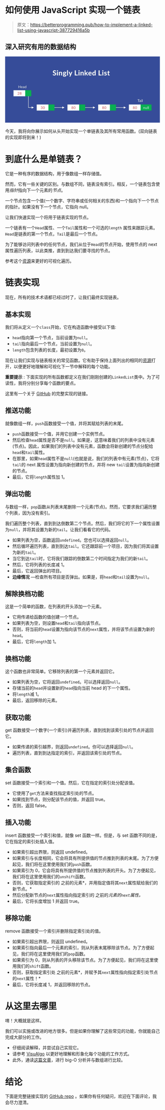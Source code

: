 # 如何使用 JavaScript 实现一个链表

> 原文：<https://betterprogramming.pub/how-to-implement-a-linked-list-using-javascript-387729416a5b>

## 深入研究有用的数据结构

![](img/44605b4a604c9f64ff98ce1af0f821f4.png)

今天，我将向你展示如何从头开始实现一个单链表及其所有常用函数。(双向链表的实现即将到来！)

# 到底什么是单链表？

它是一种有序的数据结构，用于像数组一样存储值。

然而，它有一些关键的区别。与数组不同，链表没有索引。相反，一个链表包含使用*指针*指向下一个元素的*节点*。

一个节点包含一个值(一个数字、字符串或任何相关的东西)和一个指向下一个节点的指针。如果没有下一个节点，它指向 null。

让我们快速实现一个将用于链表实现的节点。

一个链表有一个`Head`属性、一个`Tail`属性和一个可选的`length` 属性来跟踪元素。`Head`是链表的第一个节点，`Tail`是最后一个节点。

为了能够访问列表中的任何节点，我们从位于`Head`的节点开始，使用节点的 next 属性遍历列表，以此类推，直到到达我们要寻找的节点。

参考这个[资源](https://visualgo.net/en/list)来更好的可视化遍历。

# 链表实现

现在，所有的技术术语都已经过时了，让我们最终实现链表。

## 基本实现

我们将从定义一个`class`开始，它在构造函数中接受以下值:

*   `head`指向第一个节点，当前设置为`null`。
*   `tail`指向最后一个节点，当前设置为`null`。
*   `length`包含列表的长度，最初设置为`0`。

现在让我们实现与链表相关的常见函数。它有助于保持上面列出的相同的[资源](https://visualgo.net/en/list)打开，以便更好地理解和可视化下一节中解释的每个功能。

**重要提示** : 下面实现的所有函数都定义在我们刚刚创建的`LinkedList`类中。为了可读性，我将分别分享每个函数的要点。

这里有一个关于 [GitHub](https://github.com/KaushikShivam/LinkedList-js) 的完整实现的链接。

## **推送功能**

就像数组一样，`push`函数接受一个值，并将其赋给列表的末尾。

*   `push`函数接受一个值，并用它创建一个实例节点。
*   然后检查`head`属性是否不是`null`。如果是，这意味着我们的列表中没有元素(节点)。因此，如果我们的列表中没有元素，函数会将新创建的节点分配给`head`和`tail`属性。
*   在那里，如果`head`属性不是`null`(也就是说，我们的列表中有元素(节点)，它将`tail`的 next 属性设置为指向新创建的节点，并将 new `tail`设置为指向新创建的节点。
*   最后，它将`length`属性加 1。

## 弹出功能

与数组一样，`pop`函数从列表末尾删除一个元素(节点)。然而，它要求我们遍历整个列表，因为没有索引。

我们遍历整个列表，直到到达倒数第二个节点。然后，我们将它的下一个属性设置为`null`，并将其设置为新的`tail`。让我们看看它的代码。

*   如果列表为空，函数返回`undefined`。您也可以选择返回`null`。
*   然后循环遍历列表，直到到达`tail`。它还跟踪前一个项目，因为我们将其设置为新的`tail`。
*   当它到达`tail`时，它将我们跟踪的倒数第二个时间指定为我们的新`tail`。
*   然后，它将列表的长度减 1。
*   最后，它返回弹出的项目。
*   **边缘情况** —检查所有项目是否弹出。如果是，将`head`和`tail`设置为`null`。

## **解除换档功能**

这是一个简单的函数，在列表的开头添加一个元素。

*   它用传递给函数的值创建一个节点。
*   如果列表为空，则设置`head`和`tail`指向该节点。
*   否则，将当前的`head`设置为指向该节点的`next`属性，并将该节点设置为新的`head`。
*   最后，它将`length`加 1。

## **换档功能**

这个函数也非常简单。它移除列表的第一个元素并返回它。

*   如果列表为空，它将返回`undefined`。可以选择返回`null`。
*   存储当前的`head`并设置新的`head`指向当前 head 的下一个属性。
*   将`length`减 1。
*   最后，返回移除的元素。

## 获取功能

get 函数接受一个数字(一个索引)并遍历列表，直到找到该索引处的节点并返回它。

*   如果传递的索引越界，则返回`undefined`。你可以选择返回`null`。
*   遍历列表，直到到达指定的索引，并返回该索引处的节点。

## 集合函数

set 函数接受一个索引和一个值。然后，它在指定的索引处分配该值。

*   它使用了`get`方法来查找指定索引处的节点。
*   如果找到节点，则分配该节点的值，并返回 true。
*   否则，返回 false。

## 插入功能

insert 函数接受一个索引和值，就像 set 函数一样。但是，与 set 函数不同的是，它在指定的索引处插入值。

*   如果索引超出界限，则返回 undefined。
*   如果索引与长度相同，它会将具有所提供值的节点推到列表的末尾。为了方便起见，我们将在这里使用我们的`push`函数。
*   如果索引为 0，它会将具有所提供值的节点推到列表的开头。为了方便起见，我们将在这里使用我们的`unshift`函数。
*   否则，它获取指定索引的 之前的元素*，并用指定值将其`next`属性赋给我们的新节点。*
*   然后分配新节点的`next`属性指向指定索引的 之前的*元素的`next`属性。*
*   最后，它将长度增加 1 并返回 true。

## 移除功能

remove 函数接受一个索引并删除指定索引处的值。

*   如果索引超出界限，则返回 undefined。
*   如果索引指向最后一个元素的索引，则从列表末尾移除该节点。为了方便起见，我们将在这里使用我们的`pop`函数。
*   如果索引为 0，则从列表的开头移除该节点。为了方便起见，我们将在这里使用我们的`shift`函数。
*   否则，获取指定索引处 之前的元素*，并赋予其`next`属性指向指定索引处节点的`next`属性！*
*   最后，它将长度减 1，并返回移除的节点。

# 从这里去哪里

唷！大概就是这样。

我们可以实施或改进的地方很多。但是如果你理解了这些常见的功能，你就能自己完成大部分的工作。

*   仔细阅读解释，并尝试自己实现它。
*   请参考 [VisuAlgo](https://visualgo.net/en/list) 以更好地理解和形象化每个功能的工作方式。
*   此外，通读[这篇文章](https://medium.com/@mckenziefiege/arrays-linked-lists-and-big-o-notation-486727b6259b)，进行 big-O 分析并与数组进行比较。

# 结论

下面是完整链接实现的 [GitHub repo](https://github.com/KaushikShivam/LinkedList-js) 。如果你有任何疑问，欢迎在下面评论，我会尽力澄清。